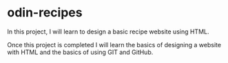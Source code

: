 # odin-recipes

In this project, I will learn to design a basic recipe website using HTML.

Once this project is completed I will learn the basics of designing a website
with HTML and the basics of using GIT and GitHub.